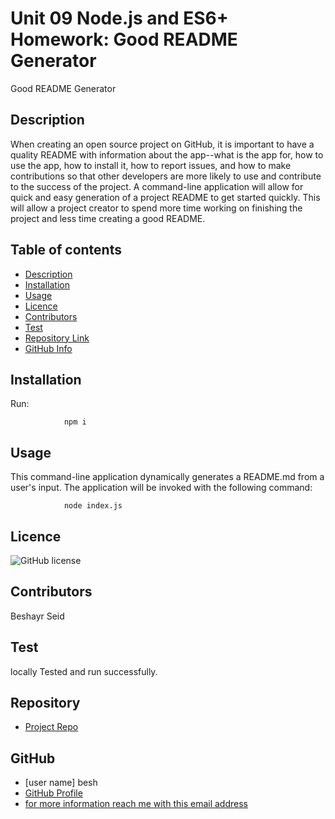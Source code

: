 
# **Unit 09 Node.js and ES6+ Homework: Good README Generator**

Good README Generator

## Description 

When creating an open source project on GitHub, it is important to have a quality README with information about the app--what is the app for, how to use the app, how to install it, how to report issues, and how to make contributions so that other developers are more likely to use and contribute to the success of the project. A command-line application will allow for quick and easy generation of a project README to get started quickly. This will allow a project creator to spend more time working on finishing the project and less time creating a good README.  


## Table of contents

- [Description](#Description)
- [Installation](#Installation)
- [Usage](#Usage)
- [Licence](#Licence)
- [Contributors](#Contributors)
- [Test](#Test)
- [Repository Link](#Repository)
- [GitHub Info](#GitHub) 


## Installation
Run:

                npm i

## Usage

This command-line application dynamically generates a README.md from a user's input. The application will be invoked with the following command:

                node index.js

## Licence

![GitHub license](https://img.shields.io/badge/license-MIT-blue.svg)

## Contributors

Beshayr Seid

## Test

locally Tested and run successfully.


## Repository

- [Project Repo](https://github.com/beshayr2020/Good-README-Generator)

## GitHub

- [user name] besh
- [GitHub Profile](https://github.com/beshayr2020)
- [for more information reach me with this email address](null)

